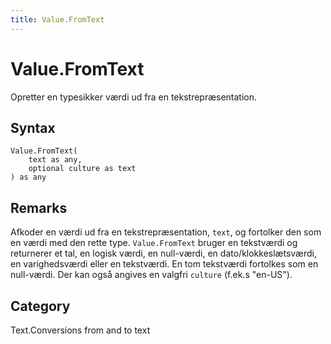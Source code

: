 ```yaml
---
title: Value.FromText
---
```


# Value.FromText


Opretter en typesikker værdi ud fra en tekstrepræsentation.


## Syntax

```powerquery
Value.FromText(
    text as any,
    optional culture as text
) as any
```


## Remarks

Afkoder en værdi ud fra en tekstrepræsentation, <code>text</code>, og fortolker den som en værdi med den rette type.    <code>Value.FromText</code> bruger en tekstværdi og returnerer et tal, en logisk værdi, en null-værdi, en dato/klokkeslætsværdi, en varighedsværdi eller en tekstværdi. En tom tekstværdi fortolkes som en null-værdi.    Der kan også angives en valgfri <code>culture</code> (f.ek.s "en-US").



## Category
Text.Conversions from and to text
